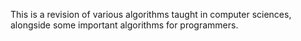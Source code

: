 This is a revision of various algorithms taught in computer sciences, alongside some important algorithms for programmers.
